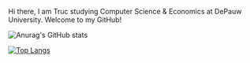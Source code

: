 Hi there, I am Truc studying Computer Science & Economics at DePauw University. Welcome to my GitHub! 

![Anurag's GitHub stats](https://github-readme-stats.vercel.app/api?username=trucnguyen10&show_icons=true&theme=radical)

[![Top Langs](https://github-readme-stats.vercel.app/api/top-langs/?username=trucnguyen10)](https://github.com/anuraghazra/github-readme-stats)
